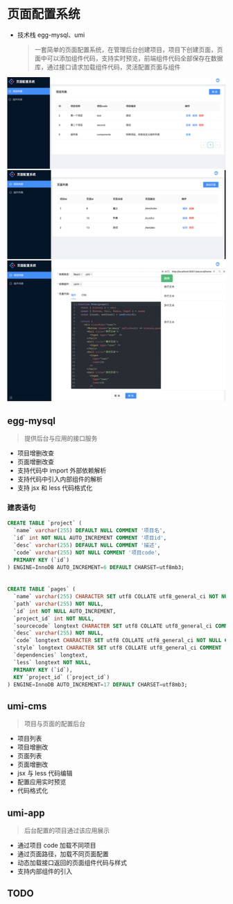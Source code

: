 # 页面配置系统

- 技术栈 egg-mysql、umi
  > 一套简单的页面配置系统，在管理后台创建项目，项目下创建页面，页面中可以添加组件代码，支持实时预览，前端组件代码全部保存在数据库，通过接口请求加载组件代码，灵活配置页面与组件

![项目列表](./images/projects.png)
![页面列表](./images/pages.png)
![页面编辑](./images/editor.png)

## egg-mysql

> 提供后台与应用的接口服务

- 项目增删改查
- 页面增删改查
- 支持代码中 import 外部依赖解析
- 支持代码中引入内部组件的解析
- 支持 jsx 和 less 代码格式化

### 建表语句

```sql
CREATE TABLE `project` (
  `name` varchar(255) DEFAULT NULL COMMENT '项目名',
  `id` int NOT NULL AUTO_INCREMENT COMMENT '项目id',
  `desc` varchar(255) DEFAULT NULL COMMENT '描述',
  `code` varchar(255) NOT NULL COMMENT '项目code',
  PRIMARY KEY (`id`)
) ENGINE=InnoDB AUTO_INCREMENT=6 DEFAULT CHARSET=utf8mb3;


CREATE TABLE `pages` (
  `name` varchar(255) CHARACTER SET utf8 COLLATE utf8_general_ci NOT NULL,
  `path` varchar(255) NOT NULL,
  `id` int NOT NULL AUTO_INCREMENT,
  `project_id` int NOT NULL,
  `sourcecode` longtext CHARACTER SET utf8 COLLATE utf8_general_ci COMMENT '源代码',
  `desc` varchar(255) NOT NULL,
  `code` longtext CHARACTER SET utf8 COLLATE utf8_general_ci NOT NULL COMMENT '编译后代码',
  `style` longtext CHARACTER SET utf8 COLLATE utf8_general_ci COMMENT '样式',
  `dependencies` longtext,
  `less` longtext NOT NULL,
  PRIMARY KEY (`id`),
  KEY `project_id` (`project_id`)
) ENGINE=InnoDB AUTO_INCREMENT=17 DEFAULT CHARSET=utf8mb3;

```

## umi-cms

> 项目与页面的配置后台

- 项目列表
- 项目增删改
- 页面列表
- 页面增删改
- jsx 与 less 代码编辑
- 配置应用实时预览
- 代码格式化

## umi-app

> 后台配置的项目通过该应用展示

- 通过项目 code 加载不同项目
- 通过页面路径，加载不同页面配置
- 动态加载接口返回的页面组件代码与样式
- 支持内部组件的引入

## TODO
